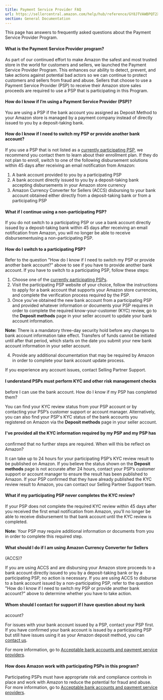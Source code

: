 ```yaml
---
title: Payment Service Provider FAQ
url: https://sellercentral.amazon.com/help/hub/reference/GY8JTVAWBPQT2XFC
section: General Documentation
---
```


This page has answers to frequently asked questions about the Payment Service
Provider Program.  
  
#### What is the Payment Service Provider program?

As part of our continued effort to make Amazon the safest and most trusted
store in the world for customers and sellers, we launched the Payment Service
Provider Program. This enhances our ability to detect, prevent, and take
actions against potential bad actors so we can continue to protect customers
and sellers from fraud and abuse. Sellers that choose to use a Payment Service
Provider (PSP) to receive their Amazon store sales proceeds are required to
use a PSP that is participating in this Program.

#### How do I know if I’m using a Payment Service Provider (PSP)?

You are using a PSP if the bank account you assigned as Deposit Method to your
Amazon store is managed by a payment company instead of directly issued to you
by a deposit-taking bank.

#### How do I know if I need to switch my PSP or provide another bank account?

If you use a PSP that is not listed as a [currently participating
PSP](/apps/store/search?category=f00228ab-f2c8-4e3d-ac20-d4c159e5e482&pageNumber=1),
we recommend you contact them to learn about their enrollment plan. If they do
not plan to enroll, switch to one of the following disbursement solutions
within 45 days after receiving an email notification from Amazon:  

  1. A bank account provided to you by a participating PSP
  2. A bank account directly issued to you by a deposit-taking bank accepting disbursements in your Amazon store currency
  3. Amazon Currency Converter for Sellers (ACCS) disbursing to your bank account obtained either directly from a deposit-taking bank or from a participating PSP

#### What if I continue using a non-participating PSP?

If you do not switch to a participating PSP or use a bank account directly
issued by a deposit-taking bank within 45 days after receiving an email
notification from Amazon, you will no longer be able to receive
disbursementusing a non-participating PSP.

#### How do I switch to a participating PSP?

Refer to the question "How do I know if I need to switch my PSP or provide
another bank account?" above to see if you have to provide another bank
account. If you have to switch to a participating PSP, follow these steps:  

  1. Choose one of the [currently participating PSPs](/apps/store/search?category=f00228ab-f2c8-4e3d-ac20-d4c159e5e482&pageNumber=1).
  2. Visit the participating PSP website of your choice, follow the instructions to apply for a bank account that supports your Amazon store currencies, and complete the verification process required by the PSP.
  3. Once you've obtained the new bank account from a participating PSP and provided whatever information or documents your PSP requires in order to complete the required know-your-customer (KYC) review, go to the **Deposit methods** page in your seller account to update your bank account information.

**Note:** There is a mandatory three-day security hold before any changes to
bank account information take effect. Transfers of funds cannot be initiated
until after that period, which starts on the date you submit your new bank
account information in your seller account.

  4. Provide any additional documentation that may be required by Amazon in order to complete your bank account update process.

If you experience any account issues, contact Selling Partner Support.

#### I understand PSPs must perform KYC and other risk management checks
before I can use the bank account. How do I know if my PSP has completed them?

You can find your KYC review status from your PSP account or by contacting
your PSP’s customer support or account manager. Alternatively, you can also
find your PSP's KYC status of the bank accounts you registered on Amazon via
the **Deposit methods** page in your seller account.

#### I've provided all the KYC information required by my PSP and my PSP has
confirmed that no further steps are required. When will this be reflect on
Amazon?

It can take up to 24 hours for your participating PSP’s KYC review result to
be published on Amazon. If you believe the status shown on the **Deposit
methods** page is not accurate after 24 hours, contact your PSP’s customer
support or account manager to ensure the result has been published to Amazon.
If your PSP confirmed that they have already published the KYC review result
to Amazon, you can contact our Selling Partner Support team.

#### What if my participating PSP never completes the KYC review?

If your PSP does not complete the required KYC review within 45 days after you
received the first email notification from Amazon, you'll no longer be able to
receive disbursement to that bank account until the KYC review is completed.

**Note:** Your PSP may require additional information or documents from you in
order to complete this required step.

#### What should I do if I am using Amazon Currency Converter for Sellers
(ACCS)?

If you are using ACCS and are disbursing your Amazon store proceeds to a bank
account directly issued to you by a deposit-taking bank or by a participating
PSP, no action is necessary. If you are using ACCS to disburse to a bank
account issued by a non-participating PSP, refer to the question "How do I
know if I need to switch my PSP or provide another bank account?" above to
determine whether you have to take action.

#### Whom should I contact for support if I have question about my bank
account?

For issues with your bank account issued by a PSP, contact your PSP first. If
you have confirmed your bank account is issued by a participating PSP but
still have issues using it as your Amazon deposit method, you can [contact
us](/help/hub/support).

For more information, go to [Acceptable bank accounts and payment service
providers](/gp/help/GKLETRP8MLF7CVFX).

#### How does Amazon work with participating PSPs in this program?

Participating PSPs must have appropriate risk and compliance controls in place
and work with Amazon to reduce the potential for fraud and abuse. For more
information, go to [Acceptable bank accounts and payment service
providers](/gp/help/GKLETRP8MLF7CVFX).

